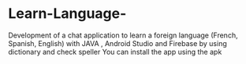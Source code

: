 # Learn-Language-
Development of a chat application to learn a foreign language (French, Spanish, English) with JAVA , Android Studio and Firebase by using dictionary and check speller
You can install the app using the apk 
